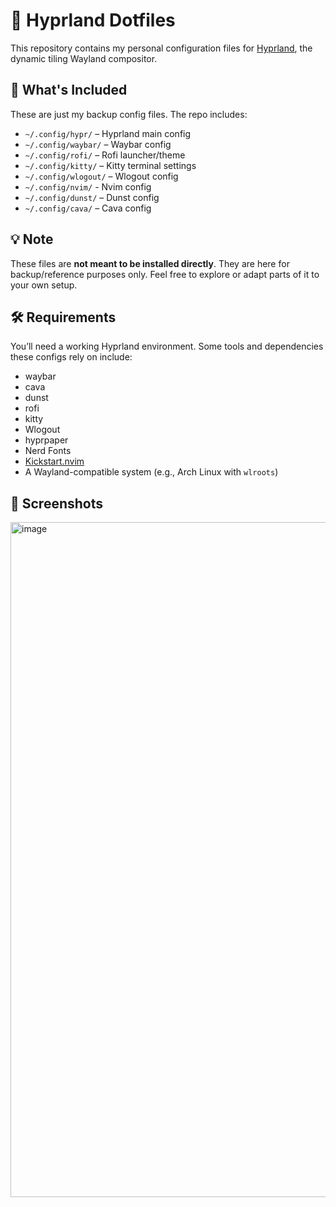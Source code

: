 # 🧩 Hyprland Dotfiles

This repository contains my personal configuration files for [Hyprland](https://github.com/hyprwm/Hyprland), the dynamic tiling Wayland compositor.

## 📁 What's Included

These are just my backup config files. The repo includes:

- `~/.config/hypr/` – Hyprland main config
- `~/.config/waybar/` – Waybar config
- `~/.config/rofi/` – Rofi launcher/theme
- `~/.config/kitty/` – Kitty terminal settings
- `~/.config/wlogout/` – Wlogout config
- `~/.config/nvim/` - Nvim config
- `~/.config/dunst/` – Dunst config
- `~/.config/cava/` – Cava config

## 💡 Note

These files are **not meant to be installed directly**. They are here for backup/reference purposes only. Feel free to explore or adapt parts of it to your own setup.

## 🛠 Requirements

You’ll need a working Hyprland environment. Some tools and dependencies these configs rely on include:

- waybar
- cava
- dunst
- rofi
- kitty
- Wlogout
- hyprpaper
- Nerd Fonts
- [Kickstart.nvim](https://github.com/nvim-lua/kickstart.nvim)
- A Wayland-compatible system (e.g., Arch Linux with `wlroots`)

## 📸 Screenshots

<img width="1920" height="1080" alt="image" src="https://github.com/user-attachments/assets/f333891e-62d7-44e0-b05a-d6fb1d982982" />
